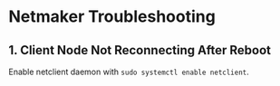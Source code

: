 # Netmaker Troubleshooting

## 1. Client Node Not Reconnecting After Reboot

Enable netclient daemon with `sudo systemctl enable netclient`.
